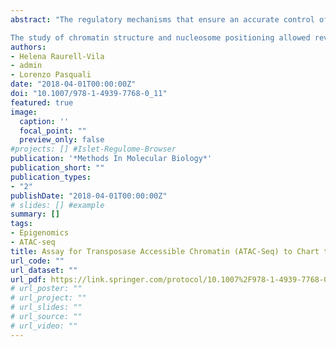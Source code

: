 ```yaml
---
abstract: "The regulatory mechanisms that ensure an accurate control of gene transcription are central to cellular function, development and disease. Such mechanisms rely largely on noncoding regulatory sequences that allow the establishment and maintenance of cell identity and tissue-specific cellular functions.

The study of chromatin structure and nucleosome positioning allowed revealing transcription factor accessible genomic sites with regulatory potential, facilitating the comprehension of tissue-specific cis-regulatory networks. Recently a new technique coupled with high-throughput sequencing named Assay for Transposase Accessible Chromatin (ATAC-seq) emerged as an efficient method to chart open chromatin genome wide. The application of such technique to different cell types allowed unmasking tissue-specific regulatory elements and characterizing cis-regulatory networks. Herein we describe the implementation of the ATAC-seq method to human pancreatic islets, a tissue playing a central role in the control of glucose metabolism."
authors:
- Helena Raurell-Vila
- admin
- Lorenzo Pasquali
date: "2018-04-01T00:00:00Z"
doi: "10.1007/978-1-4939-7768-0_11"
featured: true
image:
  caption: ''
  focal_point: ""
  preview_only: false
#projects: [] #Islet-Regulome-Browser
publication: '*Methods In Molecular Biology*'
publication_short: ""
publication_types:
- "2"
publishDate: "2018-04-01T00:00:00Z"
# slides: [] #example
summary: []
tags:
- Epigenomics
- ATAC-seq
title: Assay for Transposase Accessible Chromatin (ATAC-Seq) to Chart the Open Chromatin Landscape of Human Pancreatic Islets
url_code: ""
url_dataset: ""
url_pdf: https://link.springer.com/protocol/10.1007%2F978-1-4939-7768-0_11
# url_poster: ""
# url_project: ""
# url_slides: ""
# url_source: ""
# url_video: ""
---
```


